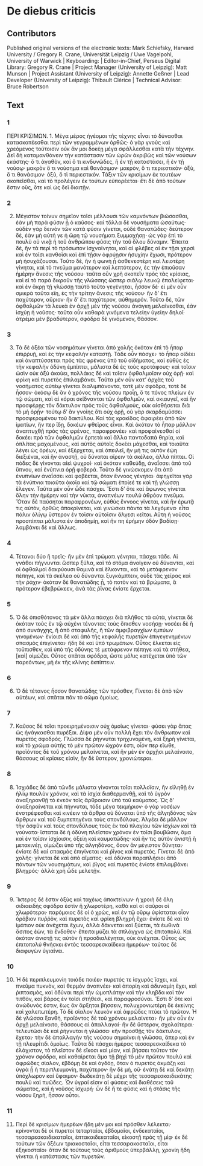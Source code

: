 # De diebus criticis  

## Contributors  
Published original versions of the electronic texts: Mark Schiefsky, Harvard University / Gregory R. Crane, Universität Leipzig / Uwe Vagelpohl, University of Warwick | Keyboarding:  | Editor-in-Chief, Perseus Digital Library: Gregory R. Crane | Project Manager (University of Leipzig): Matt Munson | Project Assistant (University of Leipzig): Annette Geßner | Lead Developer (University of Leipzig): Thibault Clérice | Technical Advisor: Bruce Robertson  

## Text  
### 1  
ΠΕΡΙ ΚΡΙΣΙΜΩΝ. 1. Μέγα μέρος ἡγέομαι τῆς τέχνης εἶναι τὸ δύνασθαι κατασκοπέεσθαι περὶ τῶν γεγραμμένων ὀρθῶς· ὁ γὰρ γνοὺς καὶ χρεόμενος τούτοισιν οὐκ ἄν μοι δοκέῃ μέγα σφάλλεσθαι κατὰ τὴν τέχνην. Δεῖ δὴ καταμανθάνειν τὴν κατάστασιν τῶν ὡρῶν ἀκριβῶς καὶ τῶν νούσων ἑκάστης· ὅ τι ἀγαθὸν, καὶ ὅ τι κινδυνῶδες, ἢ ἐν τῇ καταστάσει, ἢ ἐν τῇ νούσῳ· μακρὸν ὅ τι νούσημα καὶ θανάσιμον· μακρὸν, ὅ τι περιεστικόν· ὀξὺ, ὅ τι θανάσιμον· ὀξὺ, ὅ τὶ περιεστικὸν. Τάξιν τῶν κρισίμων ἐκ τουτέων σκοπεῖσθαι, καὶ τὸ προλέγειν ἐκ τούτων εὐπορέεται· ἔτι δὲ ἀπὸ τούτων ἔστιν οὓς, ὅτε καὶ ὡς δεῖ διαιτῇν.  
### 2  
2. Μέγιστον τοίνυν σημεῖον τοῖσι μέλλουσι τῶν καμνόντων βιώσασθαι, ἐὰν μὴ παρὰ φύσιν ᾖ ὁ καῦσος· καὶ τἄλλα δὲ νουσήματα ὡσαύτως· οὐδὲν γὰρ δεινὸν τῶν κατὰ φύσιν γίνεται, οὐδὲ θανατῶδες· δεύτερον δὲ, ἐὰν μὴ αὐτή γε ἡ ὥρη τῷ νουσήματι ξυμμαχήσῃ· ὡς γὰρ ἐπὶ τὸ πουλὺ οὐ νικᾷ ἡ τοῦ ἀνθρώπου φύσις τὴν τοῦ ὅλου δύναμιν. Ἔπειτα δὲ, ἢν τὰ περὶ τὸ πρόσωπον ἰσχναίνηται, καὶ αἱ φλέβες αἱ ἐν τῇσι χερσὶ καὶ ἐν τοῖσι κανθοῖσι καὶ ἐπὶ τῇσιν ὀφρύῃσιν ἡσυχίην ἔχωσι, πρότερον μὴ ἡσυχάζουσαι. Τοῦτο δὲ, ἢν ἡ φωνὴ ᾖ ἀσθενεστέρη καὶ λειοτέρη γίνηται, καὶ τὸ πνεῦμα μανότερον καὶ λεπτότερον, ἐς τὴν ἐπιοῦσαν ἡμέρην ἄνεσις τῆς νούσου· ταῦτα οὖν χρὴ σκοπεῖν πρὸς τὰς κρίσιας, καὶ εἰ τὸ παρὰ δικροῦν τῆς γλώσσης ὥσπερ σιάλῳ λευκῷ ἐπαλείφεται· καὶ ἐν ἄκρῃ τῇ γλώσσῃ ταὐτὸ τοῦτο γεγένηται, ἧσσον δέ· εἰ μὲν οὖν σμικρὰ ταῦτα εἴη, ἐς τὴν τρίτην ἄνεσις τῆς νούσου· ἢν δ’ ἔτι παχύτερον, αὔριον· ἢν δ’ ἔτι παχύτερον, αὐθημερόν. Τοῦτο δὲ, τῶν ὀφθαλμῶν τὰ λευκὰ ἐν ἀρχῇ μὲν τῆς νούσου ἀνάγκη μελαίνεσθαι, ἐὰν ἰσχύῃ ἡ νοῦσος· ταῦτα οὖν καθαρὰ γινόμενα τελείην ὑγείην δηλοῖ· ἀτρέμα μὲν βραδύτερον, σφόδρα δὲ γινόμενον, θᾶσσον.  
### 3  
3. Τὰ δὲ ὀξέα τῶν νοσημάτων γίνεται ἀπὸ χολῆς ὁκόταν ἐπὶ τὸ ἧπαρ ἐπιῤῥυῇ, καὶ ἐς τὴν κεφαλὴν καταστῇ. Τάδε οὖν πάσχει· τὸ ἧπαρ οἰδέει καὶ ἀναπτύσσεται πρὸς τὰς φρένας ὑπὸ τοῦ οἰδήματος, καὶ εὐθὺς ἐς τὴν κεφαλὴν ὀδύνη ἐμπίπτει, μάλιστα δὲ ἐς τοὺς κροτάφους· καὶ τοῖσιν ὠσὶν οὐκ ὀξὺ ἀκούει, πολλάκις δὲ καὶ τοῖσιν ὀφθαλμοῖσιν οὐχ ὁρῇ· καὶ φρίκη καὶ πυρετὸς ἐπιλαμβάνει. Ταῦτα μὲν οὖν κατ’ ἀρχὰς τοῦ νοσήματος αὐτέῳ γίνεται διαλιμπάνοντα, τοτὲ μὲν σφόδρα, τοτὲ δὲ ἧσσον· ὁκόσῳ δὲ ἂν ὁ χρόνος τῆς νούσου προΐῃ, ὅ τε πόνος πλείων ἐν τῷ σώματι, καὶ αἱ κόραι σκίδνανται τῶν ὀφθαλμῶν, καὶ σκιαυγεῖ, καὶ ἢν προσφέρῃς τὸν δάκτυλον πρὸς τοὺς ὀφθαλμοὺς, οὐκ αἰσθήσεται διὰ τὸ μὴ ὁρῇν· τούτῳ δ’ ἂν γνοίης ὅτι οὐχ ὁρῇ, οὐ γὰρ σκαρδαμύσσει προσφερομένου τοῦ δακτύλου. Καὶ τὰς κροκίδας ἀφαιρέει ἀπὸ τῶν ἱματίων, ἤν περ ἴδῃ, δοκέων φθεῖρας εἶναι. Καὶ ὁκόταν τὸ ἧπαρ μᾶλλον ἀναπτυχθῇ πρὸς τὰς φρένας, παραφρονέει· καὶ προφαίνεσθαί οἱ δοκέει πρὸ τῶν ὀφθαλμῶν ἑρπετὰ καὶ ἄλλα παντοδαπὰ θηρία, καὶ ὁπλίτας μαχομένους, καὶ αὐτὸς αὐτοῖς δοκέει μάχεσθαι, καὶ τοιαῦτα λέγει ὡς ὁρέων, καὶ ἐξέρχεται, καὶ ἀπειλεῖ, ἢν μή τις αὐτὸν ἐῴη διεξιέναι, καὶ ἢν ἀναστῇ, οὐ δύναται αἴρειν τὰ σκέλεα, ἀλλὰ πίπτει. Οἱ πόδες δὲ γίνονται αἰεὶ ψυχροί· καὶ ὁκόταν καθεύδῃ, ἀναΐσσει ἀπὸ τοῦ ὕπνου, καὶ ἐνύπνια ὁρῇ φοβερά. Τοῦτο δὲ γινώσκομεν ὅτι ἀπὸ ἐνυπνίων ἀναΐσσει καὶ φοβέεται, ὅταν ἔννοος γένηται· ἀφηγεῖται γὰρ τὰ ἐνύπνια τοιαῦτα ὁκοῖα καὶ τῷ σώματι ἐποίεέ τε καὶ τῇ γλώσσῃ ἔλεγεν. Ταῦτα μὲν οὖν ὧδε πάσχει. Ἔστι δ’ ὅτε καὶ ἄφωνος γίνεται ὅλην τὴν ἡμέρην καὶ τὴν νύκτα, ἀναπνέων πουλὺ ἀθρόον πνεῦμα. Ὅταν δὲ παύσηται παραφρονέων, εὐθὺς ἔννοος γίνεται, καὶ ἢν ἐρωτᾷ τις αὐτὸν, ὀρθῶς ἀποκρίνεται, καὶ γινώσκει πάντα τὰ λεγόμενα· εἶτα πάλιν ὀλίγῳ ὕστερον ἐν τοῖσιν αὐτοῖσιν ἄλγεσι κεῖται. Αὕτη ἡ νοῦσος προσπίπτει μάλιστα ἐν ἀποδημίῃ, καὶ ἤν πη ἐρήμην ὁδὸν βαδίσῃ· λαμβάνει δὲ καὶ ἄλλως.  
### 4  
4. Τέτανοι δύο ἢ τρεῖς· ἢν μὲν ἐπὶ τρώματι γένηται, πάσχει τάδε. Αἱ γνάθοι πήγνυνται ὥσπερ ξύλα, καὶ τὸ στόμα ἀνοίγειν οὐ δύνανται, καὶ οἱ ὀφθαλμοὶ δακρύουσι θαμινὰ καὶ ἕλκονται, καὶ τὸ μετάφρενον πέπηγε, καὶ τὰ σκέλεα οὐ δύνανται ξυγκάμπτειν, οὐδὲ τὰς χεῖρας καὶ τὴν ῥάχιν· ὁκόταν δὲ θανατώδης ᾖ, τὸ ποτὸν καὶ τὰ βρώματα, ἃ πρότερον ἐβεβρώκεεν, ἀνὰ τὰς ῥῖνας ἐνίοτε ἔρχεται.  
### 5  
5. Ὁ δὲ ὀπισθότονος τὰ μὲν ἄλλα πάσχει διὰ πλῆθος τὰ αὐτὰ, γίνεται δὲ ὁκόταν τοὺς ἐν τῷ αὐχένι τένοντας τοὺς ὄπισθεν νοσήσῃ· νοσέει δὲ ἢ ἀπὸ συνάγχης, ἢ ἀπὸ σταφυλῆς, ἢ τῶν ἀμφιβραγχίων ἐμπύων γινομένων· ἐνίοισι δὲ καὶ ἀπὸ τῆς κεφαλῆς πυρετῶν ἐπιγεγενημένων σπασμὸς ἐπιγίνεται· ἤδη δὲ καὶ ὑπὸ τρωμάτων. Οὗτος ἕλκεται εἰς τοὔπισθεν, καὶ ὑπὸ τῆς ὀδύνης τὲ μετάφρενον πέπηγε καὶ τὰ στήθεα, [καὶ] οἰμώζει. Οὗτος σπᾶται σφόδρα, ὥστε μόλις κατέχεται ὑπὸ τῶν παρεόντων, μὴ ἐκ τῆς κλίνης ἐκπίπτειν.  
### 6  
6. Ὁ δὲ τέτανος ἧσσον θανατώδης τῶν πρόσθεν, Γίνεται δὲ ἀπὸ τῶν αὐτέων, καὶ σπᾶται πᾶν τὸ σῶμα ὁμοίως.  
### 7  
7. Καῦσος δὲ τοῖσι προειρημένοισιν οὐχ ὁμοίως γίνεται· φύσει γὰρ ἅπας ὡς ἠνάγκασθαι πυρέξαι. Δίψα μὲν οὖν πολλὴ ἔχει τὸν ἄνθρωπον καὶ πυρετὸς σφοδρός. Γλῶσσα δὲ ῥήγνυται τρηχυνομένη, καὶ ξηρὴ γίνεται, καὶ τὸ χρῶμα αὐτῆς τὸ μὲν πρῶτον ὠχρόν ἐστι, οἷόν περ εἴωθε, προϊόντος δὲ τοῦ χρόνου μελαίνεται, καὶ ἢν μὲν ἐν ἀρχῇσι μελαίνοιτο, θάσσους αἱ κρίσιες εἰσὶν, ἢν δὲ ὕστερον, χρονιώτεραι.  
### 8  
8. Ἰσχιάδες δὲ ἀπὸ τῶνδε μάλιστα γίνονται τοῖσι πολλοϊσιν, ἢν εἱληθῇ ἐν ἡλίῳ πουλὺν χρόνον, καὶ τὰ ἰσχία διαθερμανθῇ, καὶ τὸ ὑγρὸν ἀναξηρανθῇ τὸ ἐνεὸν τοῖς ἄρθροισιν ὑπὸ τοῦ καύματος. Ὡς δ’ ἀναξηραίνεται καὶ πήγνυται, τόδε μέγα τεκμήριον· ὁ γὰρ νοσέων ἐνστρέφεσθαι καὶ κινέειν τὰ ἄρθρα οὐ δύναται ὑπὸ τῆς ἀλγηδόνος τῶν ἄρθρων καὶ τοῦ ξυμπεπηγέναι τοὺς σπονδύλους. Ἀλγέει δὲ μᾶλλον τὴν ὀσφῦν καὶ τοὺς σπονδύλους τοὺς ἐκ τοῦ πλαγίου τῶν ἰσχίων καὶ τὰ γούνατα· ἵσταται δὲ ἡ ὀδύνη πλεῖστον χρόνον ἐν τοῖσι βουβῶσιν, ἅμα καὶ ἐν τοῖσιν ἰσχίοισιν, ὀξείη καὶ καυματώδης· καὶ ἤν τις αὐτὸν ἀνιστῇ ἢ μετακινέῃ, οἰμώζει ὑπὸ τῆς ἀλγηδόνος, ὅσον ἂν μέγιστον δύνηται· ἐνίοτε δὲ καὶ σπασμὸς ἐπιγίνεται καὶ ῥῖγος καὶ πυρετός. Γίνεται δὲ ἀπὸ χολῆς· γίνεται δὲ καὶ ἀπὸ αἵματος· καὶ ὀδύναι παραπλήσιοι ἀπὸ πάντων τῶν νουσημάτων, καὶ ῥῖγος καὶ πυρετὸς ἐνίοτε ἐπιλαμβάνει βληχρός· ἀλλὰ χρὴ ὧδε μελετῇν.  
### 9  
9. Ἴκτερος δέ ἐστιν ὀξὺς καὶ ταχέως ἀποκτείνων· ἡ χροιὴ δὲ ὅλη σιδιοειδὴς σφόδρα ἐστὶν ἢ χλωροτέρη, καθὰ καὶ οἱ σαῦροι οἱ χλωρότεροι· παρόμοιος δέ οἱ ὁ χρὼς, καὶ ἐν τῷ οὔρῳ ὑφίσταται οἷον ὀρόβιον πυῤῥὸν, καὶ πυρετὸς καὶ φρίκη βληχρὴ ἔχει· ἐνίοτε δὲ καὶ τὸ ἱμάτιον οὐκ ἀνέχεται ἔχων, ἀλλὰ δάκνεται καὶ ξύεται, τὰ ἑωθινὰ ἄσιτος ἐὼν, τὰ ἔνδοθεν· ἔπειτα μύζει τὰ σπλάγχνα ὡς ἐπιτοπολύ. Καὶ ὁκόταν ἀνιστῇ τις αὐτὸν ἢ προσδιαλέγηται, οὐκ ἀνέχιται. Οὗτος ὡς ἐπιτοπολύ θνήσκει ἐντὸς τεσσαρεσκαίδεκα ἡμερέων· ταύτας δὲ διαφυγὼν ὑγιαίνει.  
### 10  
10. Ἡ δὲ περιπλευμονίη τοιάδε ποιέει· πυρετός τε ἰσχυρὸς ἴσχει, καὶ πνεῦμα πυκνὸν, καὶ θερμὸν ἀναπνέει· καὶ ἀπορίη καὶ ἀδυναμίη ἔχει, καὶ ῥιπτασμὸς, καὶ ὀδύναι περὶ τὴν ὠμοπλάτην καὶ τὴν κληβδα καὶ τὸν τιτθὸν, καὶ βάρος ἐν τοῖσι στήθεσι, καὶ παραφροσύναι. Ἔστι δ’ ὅτε καὶ ἀνώδυνός ἐστιν, ἕως ἂν ἄρξηται βήσσειν, πολυχρονιωτέρη δὲ ἐκείνης καὶ χαλεπωτέρη. Τὸ δὲ σίαλον λευκὸν καὶ ἀφρῶδες πτύει τὸ πρῶτον. Ἡ δὲ γλῶσσα ξανθὴ, προϊόντος δὲ τοῦ χρόνου μελαίνεται· ἢν μὲν οὖν ἐν ἀρχῇ μελαίνοιτο, θάσσους αἱ ἀπαλλαγαί· ἢν δὲ ὕστερον, σχολαίτεραι· τελευτῶσι δὲ καὶ ῥήγνυται ἡ γλῶσσα· κἢν προσθῇς τὸν δάκτυλον, ἔχεται· τὴν δὲ ἀπαλλαγὴν τῆς νούσου σημαίνει ἡ γλῶσσα, ἅπερ καὶ ἐν τῇ πλευρίτιδι ὁμοίως. Ταῦτα δὲ πάσχει ἡμέρας τεσσαρεσκαίδεκα τὸ ἐλάχιστον, τὸ πλεῖστον δὲ εἴκοσι καὶ μίαν, καὶ βήσσει τοῦτον τὸν χρόνον σφόδρα, καὶ καθαίρεται ἅμα τῇ βηχὶ τὸ μὲν πρῶτον πουλὺ καὶ ἀφρῶδες σίαλον, ἑβδόμῃ δὲ καὶ ὀγδόῃ, ὅταν ὁ πυρετὸς ἀκμάζῃ καὶ ὑγρὰ ᾖ ἡ περιπλευμονίη, παχύτερον· ἢν δὲ μὴ, οὔ· ἐνάτῃ δὲ καὶ δεκάτῃ ὑπόχλωρον καὶ ὕφαιμον· δωδεκάτῃ δὲ μέχρι τῆς τεσσαρεσκαιδεκάτης πουλὺ καὶ πυῶδες. Ὧν ὑγραί εἰσιν αἱ φύσεις καὶ διαθέσεις τοῦ σώματος, καὶ ἡ νοῦσος ἰσχυρή· ὧν δὲ ἥ τε φύσις καὶ ἡ στάσις τῆς νόσου ξηρὴ, ἧσσον οὗτοι.  
### 11  
11. Περὶ δὲ κρισίμων ἡμερέων ἤδη μέν μοι καὶ πρόσθεν λέλεκται· κρίνονται δὲ οἱ πυρετοὶ τεταρταῖοι, ἑβδομαῖοι, ἑνδεκαταῖοι, τεσσαρεσκαιδεκαταῖοι, ἑπτακαιδεκαταῖοι, εἰκοστῇ πρὸς τῇ μίᾳ· ἐκ δὲ τούτων τῶν ὀξέων τριακοσταῖοι, εἶτα τεσσαρακοσταῖοι, εἶτα ἑξηκοσταῖοι· ὅταν δὲ τούτους τοὺς ἀριθμοὺς ὑπερβάλλῃ, χρονίη ἤδη γίνεται ἡ κατάστασις τῶν πυρετῶν.  
